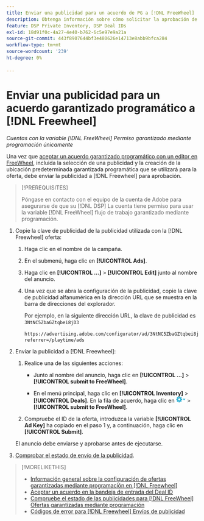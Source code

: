 ```yaml
---
title: Enviar una publicidad para un acuerdo de PG a [!DNL FreeWheel]
description: Obtenga información sobre cómo solicitar la aprobación de una publicidad para una oferta garantizada mediante programación con un editor en [!DNL Freewheel].
feature: DSP Private Inventory, DSP Deal IDs
exl-id: 18d91f0c-4a27-4e40-b762-6c5e97e9a21a
source-git-commit: 443f8907644bf3e480626e14713e8abb9bfca284
workflow-type: tm+mt
source-wordcount: '239'
ht-degree: 0%

---
```


# Enviar una publicidad para un acuerdo garantizado programático a [!DNL Freewheel]

*Cuentas con la variable [!DNL FreeWheel] Permiso garantizado mediante programación únicamente*

Una vez que [aceptar un acuerdo garantizado programático con un editor en FreeWheel](#programmatic-guaranteed-set-up.md#pg-setup-deal-id-inbox), incluida la selección de una publicidad y la creación de la ubicación predeterminada garantizada programática que se utilizará para la oferta, debe enviar la publicidad a [!DNL Freewheel] para aprobación.

>[!PREREQUISITES]
>
>Póngase en contacto con el equipo de la cuenta de Adobe para asegurarse de que su [!DNL DSP] La cuenta tiene permiso para usar la variable [!DNL FreeWheel] flujo de trabajo garantizado mediante programación.

1. Copie la clave de publicidad de la publicidad utilizada con la [!DNL Freewheel] oferta:

   1. Haga clic en el nombre de la campaña.

   1. En el submenú, haga clic en **[!UICONTROL Ads]**.

   1. Haga clic en  **[!UICONTROL ...]** > **[!UICONTROL Edit]** junto al nombre del anuncio.

   1. Una vez que se abra la configuración de la publicidad, copie la clave de publicidad alfanumérica en la dirección URL que se muestra en la barra de direcciones del explorador.

      Por ejemplo, en la siguiente dirección URL, la clave de publicidad es `3NtNC5ZbaGZtqbei8jD3`

      ```
      https://advertising.adobe.com/configurator/ad/3NtNC5ZbaGZtqbei8jD3?referrer=/playtime/ads
      ```

1. Enviar la publicidad a [!DNL Freewheel]:

   1. Realice una de las siguientes acciones:

      * Junto al nombre del anuncio, haga clic en  **[!UICONTROL ...]** > **[!UICONTROL submit to FreeWheel]**.

      * En el menú principal, haga clic en **[!UICONTROL Inventory]** > **[!UICONTROL Deals]**. En la fila de acuerdo, haga clic en ![Menú Opciones](/help/dsp/assets/options-menu.png) > **[!UICONTROL submit to FreeWheel]**.
   1. Compruebe el ID de la oferta, introduzca la variable **[!UICONTROL Ad Key]** ha copiado en el paso 1 y, a continuación, haga clic en **[!UICONTROL Submit]**.

   El anuncio debe enviarse y aprobarse antes de ejecutarse.

1. [Comprobar el estado de envío de la publicidad](freewheel-check-status.md).

>[!MORELIKETHIS]
>
>* [Información general sobre la configuración de ofertas garantizadas mediante programación en [!DNL Freewheel]](freewheel-overview.md)
>* [Aceptar un acuerdo en la bandeja de entrada del Deal ID](deal-id-inbox-accept.md)
>* [Compruebe el estado de las publicidades para [!DNL FreeWheel] Ofertas garantizadas mediante programación](freewheel-check-status.md)
>* [Códigos de error para [!DNL Freewheel] Envíos de publicidad](freewheel-error-codes.md)

